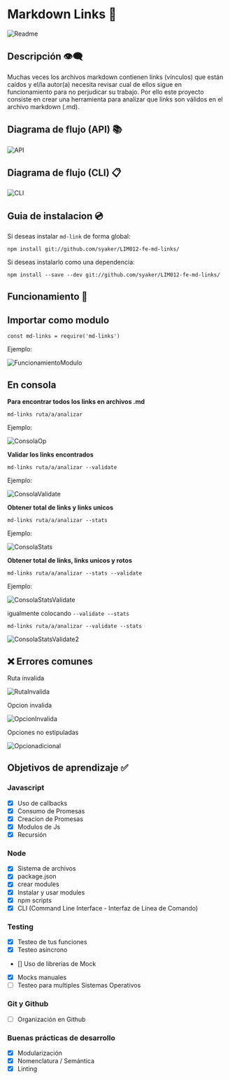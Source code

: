 # Markdown Links 🔗
![Readme](all_images/README-image.png)
## Descripción 👁‍🗨

Muchas veces los archivos markdown contienen links (vínculos) que están caídos y el/la autor(a) necesita revisar cual de ellos sigue en funcionamiento para no perjudicar su trabajo.
Por ello este proyecto consiste en crear una herramienta para analizar que links son válidos en el archivo markdown (.md).

## Diagrama de flujo (API) 📚
![API](API.png)
## Diagrama de flujo (CLI) 📋
![CLI](CLI.png)
## Guia de instalacion 💿
Si deseas instalar `md-link` de forma global:

`npm install git://github.com/syaker/LIM012-fe-md-links/`

Si deseas instalarlo como una dependencia:

`npm install --save --dev git://github.com/syaker/LIM012-fe-md-links/`

## Funcionamiento 🚀

## Importar como modulo

`const md-links = require('md-links')`

Ejemplo:

![FuncionamientoModulo](fun-mod.png)

## En consola

**Para encontrar todos los links en archivos .md**

`md-links ruta/a/analizar`

Ejemplo:

![ConsolaOp](all_images/fun-mod.png)

**Validar los links encontrados**

`md-links ruta/a/analizar --validate`

Ejemplo:

![ConsolaValidate](all_images/validate.png)

**Obtener total de links y links unicos**

`md-links ruta/a/analizar --stats`

Ejemplo:

![ConsolaStats](all_images/stats.png)

**Obtener total de links, links unicos y rotos**

`md-links ruta/a/analizar --stats --validate`

Ejemplo:

![ConsolaStatsValidate](all_images/validate-stats.png)

igualmente colocando `--validate --stats`

`md-links ruta/a/analizar --validate --stats`

![ConsolaStatsValidate2](all_images/validate-stats.png)

## ❌ **Errores comunes** 

Ruta invalida

![RutaInvalida](all_images/ruta-invalida.png)

Opcion invalida

![OpcionInvalida](all_images/opcion-invalida.png)

Opciones no estipuladas

![Opcionadicional](all_images/opcion-adicional.png)

## Objetivos de aprendizaje ✅

### Javascript
- [x] Uso de callbacks
- [x] Consumo de Promesas
- [x] Creacion de Promesas
- [x] Modulos de Js
- [x] Recursión

### Node
- [x] Sistema de archivos
- [x] package.json
- [x] crear modules
- [x] Instalar y usar modules
- [x] npm scripts
- [x] CLI (Command Line Interface - Interfaz de Línea de Comando)

### Testing
- [x] Testeo de tus funciones
- [x] Testeo asíncrono
- [] Uso de librerias de Mock
- [x] Mocks manuales
- [ ] Testeo para multiples Sistemas Operativos

### Git y Github
- [ ] Organización en Github

### Buenas prácticas de desarrollo
- [x] Modularización
- [x] Nomenclatura / Semántica
- [x] Linting
